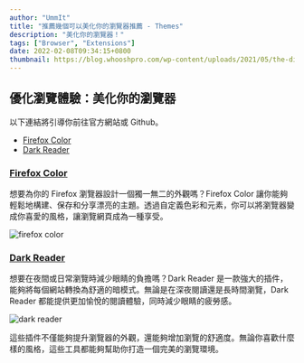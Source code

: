 ```yaml
---
author: "UmmIt"
title: "推薦幾個可以美化你的瀏覽器推薦 - Themes"
description: "美化你的瀏覽器！"
tags: ["Browser", "Extensions"]
date: 2022-02-08T09:34:15+0800
thumbnail: https://blog.whooshpro.com/wp-content/uploads/2021/05/the-differences-between-ui-and-ux.png
---
```


## 優化瀏覽體驗：美化你的瀏覽器

以下連結將引導你前往官方網站或 Github。

- [Firefox Color](https://color.firefox.com/)
- [Dark Reader](https://darkreader.org/)

### [Firefox Color](https://addons.mozilla.org/zh-TW/firefox/addon/firefox-color/)
想要為你的 Firefox 瀏覽器設計一個獨一無二的外觀嗎？Firefox Color 讓你能夠輕鬆地構建、保存和分享漂亮的主題。透過自定義色彩和元素，你可以將瀏覽器變成你喜愛的風格，讓瀏覽網頁成為一種享受。

![firefox color](https://addons.mozilla.org/user-media/previews/full/216/216725.png?modified=1622133685)

### [Dark Reader](https://addons.mozilla.org/en-US/firefox/addon/darkreader/)
想要在夜間或日常瀏覽時減少眼睛的負擔嗎？Dark Reader 是一款強大的插件，能夠將每個網站轉換為舒適的暗模式。無論是在深夜閱讀還是長時間瀏覽，Dark Reader 都能提供更加愉悅的閱讀體驗，同時減少眼睛的疲勞感。

![dark reader](https://addons.mozilla.org/user-media/previews/full/201/201070.png?modified=1638883247)

這些插件不僅能夠提升瀏覽器的外觀，還能夠增加瀏覽的舒適度。無論你喜歡什麼樣的風格，這些工具都能夠幫助你打造一個完美的瀏覽環境。